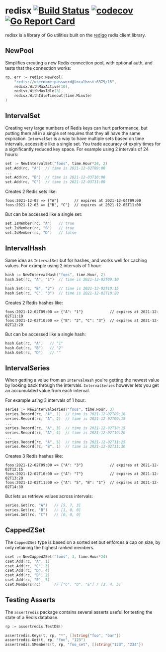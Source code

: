 # redisx [![Build Status](https://github.com/nyaruka/redisx/workflows/CI/badge.svg)](https://github.com/nyaruka/redisx/actions?query=workflow%3ACI) [![codecov](https://codecov.io/gh/nyaruka/redisx/branch/main/graph/badge.svg)](https://codecov.io/gh/nyaruka/redisx) [![Go Report Card](https://goreportcard.com/badge/github.com/nyaruka/redisx)](https://goreportcard.com/report/github.com/nyaruka/redisx)

redisx is a library of Go utilities built on the [redigo](github.com/gomodule/redigo) redis client library.

## NewPool

Simplifies creating a new Redis connection pool, with optional auth, and tests that the connection works:

```go
rp, err := redisx.NewPool(
    "redis://username:password@localhost:6379/15", 
    redisx.WithMaxActive(10), 
    redisx.WithMaxIdle(3), 
    redisx.WithIdleTimeout(time.Minute)
)
```

## IntervalSet

Creating very large numbers of Redis keys can hurt performance, but putting them all in a single set requires that they all have the same expiration. `IntervalSet` is a way to have multiple sets based on time intervals, accessible like a single set. You trade accuracy of expiry times for a significantly reduced key space. For example using 2 intervals of 24 hours:

```go
set := NewIntervalSet("foos", time.Hour*24, 2)
set.Add(rc, "A")  // time is 2021-12-02T09:00
...
set.Add(rc, "B")  // time is 2021-12-03T10:00
set.Add(rc, "C")  // time is 2021-12-03T11:00
```

Creates 2 Redis sets like:

```
foos:2021-12-02 => {"A"}       // expires at 2021-12-04T09:00
foos:2021-12-03 => {"B", "C"}  // expires at 2021-12-05T11:00
```

But can be accessed like a single set:

```go
set.IsMember(rc, "A")   // true
set.IsMember(rc, "B")   // true
set.IsMember(rc, "D")   // false
```

## IntervalHash

Same idea as `IntervalSet` but for hashes, and works well for caching values. For example using 2 intervals of 1 hour:

```go
hash := NewIntervalHash("foos", time.Hour, 2)
hash.Set(rc, "A", "1")  // time is 2021-12-02T09:10
...
hash.Set(rc, "B", "2")  // time is 2021-12-02T10:15
hash.Set(rc, "C", "3")  // time is 2021-12-02T10:20
```

Creates 2 Redis hashes like:

```
foos:2021-12-02T09:00 => {"A": "1"}            // expires at 2021-12-02T11:10
foos:2021-12-02T10:00 => {"B": "2", "C": "3"}  // expires at 2021-12-02T12:20
```

But can be accessed like a single hash:

```go
hash.Get(rc, "A")   // "1"
hash.Get(rc, "B")   // "2"
hash.Get(rc, "D")   // ""
```

## IntervalSeries

When getting a value from an `IntervalHash` you're getting the newest value by looking back through the intervals. `IntervalSeries` however lets you get an accumulated value from each interval.

For example using 3 intervals of 1 hour:

```go
series := NewIntervalSeries("foos", time.Hour, 3)
series.Record(rc, "A", 1)  // time is 2021-12-02T09:10
series.Record(rc, "A", 2)  // time is 2021-12-02T09:15
...
series.Record(rc, "A", 3)  // time is 2021-12-02T10:15
series.Record(rc, "A", 4)  // time is 2021-12-02T10:20
...
series.Record(rc, "A", 5)  // time is 2021-12-02T11:25
series.Record(rc, "B", 1)  // time is 2021-12-02T11:30
```

Creates 3 Redis hashes like:

```
foos:2021-12-02T09:00 => {"A": "3"}            // expires at 2021-12-02T12:15
foos:2021-12-02T10:00 => {"A": "7"}            // expires at 2021-12-02T13:20
foos:2021-12-02T11:00 => {"A": "5", "B": "1"}  // expires at 2021-12-02T14:30
```

But lets us retrieve values across intervals:

```go
series.Get(rc, "A")   // [5, 7, 3]
series.Get(rc, "B")   // [1, 0, 0]
series.Get(rc, "C")   // [0, 0, 0]
```

## CappedZSet

The `CappedZSet` type is based on a sorted set but enforces a cap on size, by only retaining the highest ranked members.

```go
cset := NewCappedZSet("foos", 3, time.Hour*24)
cset.Add(rc, "A", 1) 
cset.Add(rc, "C", 3) 
cset.Add(rc, "D", 4)
cset.Add(rc, "B", 2) 
cset.Add(rc, "E", 5) 
cset.Members(rc)      // ["C", "D", "E"] / [3, 4, 5]
```

## Testing Asserts

The `assertredis` package contains several asserts useful for testing the state of a Redis database.

```go
rp := assertredis.TestDB()

assertredis.Keys(t, rp, "*", []string{"foo", "bar"})
assertredis.Get(t, rp, "foo", "123")
assertredis.SMembers(t, rp, "foo_set", []string{"123", "234"})
```
